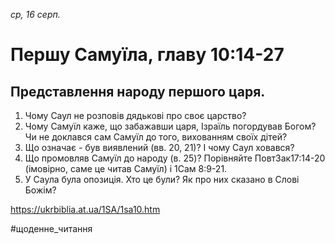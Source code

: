 
_ср, 16 серп._

# Першу Самуїла, главу 10:14-27

## Представлення народу першого царя.
1. Чому Саул не розповів дядькові про своє царство?
2. Чому Самуїл каже, що забажавши царя, Ізраїль погордував Богом? Чи не доклався сам Самуїл до того, вихованням своїх дітей?
3. Що означає - був виявлений (вв. 20, 21)? І чому Саул ховався?
4. Що промовляв Самуїл до народу (в. 25)? Порівняйте ПовтЗак17:14-20 (імовірно, саме це читав Самуїл) і 1Сам 8:9-21.
5. У Саула була опозиція. Хто це були? Як про них сказано в Слові Божім?

https://ukrbiblia.at.ua/1SA/1sa10.htm 

#щоденне_читання
